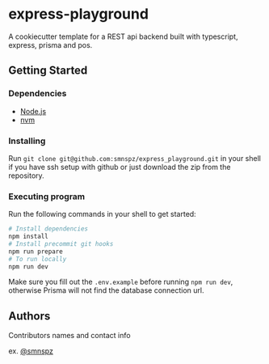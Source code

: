# express-playground

A cookiecutter template for a REST api backend built with typescript, express, prisma and pos.

## Getting Started

### Dependencies

- [Node.js](https://nodejs.org/en/download/)
- [nvm](https://github.com/nvm-sh/nvm)

### Installing

Run `git clone git@github.com:smnspz/express_playground.git` in your shell if you have ssh setup with github or just download the zip from the repository.

### Executing program

Run the following commands in your shell to get started:

```bash
# Install dependencies
npm install
# Install precommit git hooks
npm run prepare
# To run locally
npm run dev

```

Make sure you fill out the `.env.example` before running `npm run dev`, otherwise Prisma will not find the database connection url.

## Authors

Contributors names and contact info

ex. [@smnspz](https://twitter.com/smnspz)
